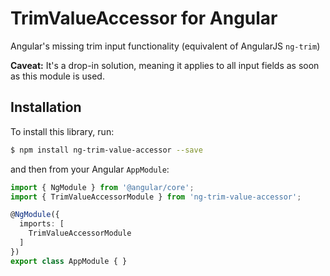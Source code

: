 # TrimValueAccessor for Angular

Angular's missing trim input functionality (equivalent of AngularJS `ng-trim`)

**Caveat:** It's a drop-in solution, meaning it applies to all input fields as soon as this module is used.

## Installation

To install this library, run:

```bash
$ npm install ng-trim-value-accessor --save
```

and then from your Angular `AppModule`:

```typescript
import { NgModule } from '@angular/core';
import { TrimValueAccessorModule } from 'ng-trim-value-accessor';

@NgModule({
  imports: [
    TrimValueAccessorModule
  ]
})
export class AppModule { }
```
